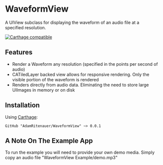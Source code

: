 # WaveformView
A UIView subclass for displaying the waveform of an audio file at a specified resolution.

[![Carthage compatible](https://img.shields.io/badge/Carthage-compatible-4BC51D.svg?style=flat)](https://github.com/Carthage/Carthage)

## Features
* Render a Waveform any resolution (specified in the points per second of audio) 
* CATiledLayer backed view allows for responsive rendering. Only the visible portion of the waveform is rendered
* Renders directly from audio data. Eliminating the need to store large UIImages in memory or on disk

## Installation

Using [Carthage](https://github.com/Carthage/Carthage):

```
GitHub "AdamRitenauer/WaveformView" ~> 0.0.1
``` 
## A Note On The Example App

To run the example you will need to provide your own demo media. Simply copy an audio file "WaveformView Example/demo.mp3"

